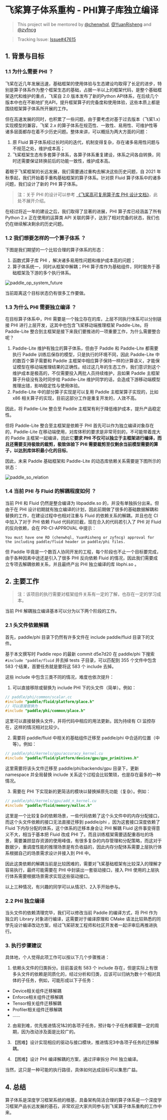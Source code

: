 # 飞桨算子体系重构 - PHI算子库独立编译

> This project will be mentored by [@chenwhql](http://github.com/chenwhql), [@YuanRisheng](https://github.com/YuanRisheng) and [@zyfncg](https://github.com/zyfncg)

> Tracking Issue: [Issue#47615](https://github.com/PaddlePaddle/Paddle/issues/47615)

## 1. 背景与目标

### 1.1 为什么需要 PHI ？

飞桨在近几年发展迅速，基础框架的使用体验与生态建设均取得了长足的进步，特别是算子体系作为整个框架生态的基础，占据一半以上的框架代码，是整个基础框架迭代和维护的重点，飞桨自 2.0 版本发布了新的Python API体系，在后续几个版本中也在不断地扩充API，提升框架算子的完备度和使用体验，这些本质上都是围绕框架算子体系所开展的工作。

但在高速发展的同时，也积累了一些问题，由于要考虑对基于过去版本（飞桨1.x）实现模型的兼容，飞桨 2.x 的算子体系在规范性、一致性、易用性、可维护性等诸多层面都存在着不少历史问题。整体来讲，可以概括为两大方面的问题：
1. 原 Fluid 算子体系经过长时间的迭代，机制变得复杂，存在诸多易用性问题与不规范之处，维护成本高；
2. 飞桨框架生态有多套算子体系，各算子体系重复建设，体系之间各自转换，同时还需要保证转换前后的功能一致性，维护成本高。

着眼于飞桨框架的长远发展，我们需要通过重构去解决这些历史问题，自 2021 年秋季起，我们开始着手重构基础框架的算子体系。针对原 Fluid 算子体系中的诸多问题，我们设计了新的 PHI 算子体系。
> 注：关于 PHI 的设计可以参考 [《飞桨高可复用算子库 PHI 设计文档》](https://github.com/PaddlePaddle/docs/blob/develop/docs/design/phi/design_cn.md)，此处不展开介绍。

在经过将近一年的建设之后，我们取得了显著的进展，PHI 算子库已经涵盖了所有 Python 2.x 正在使用的运算类 API 关联的算子，达到了相对完备的状态，我们也仍在继续解决剩余的历史问题。

### 1.2 我们想要怎样的一个算子体系 ？

下图是我们期望的一个比较合理的算子体系的形态：

1. 函数式算子库 PHI ，解决诸多易用性问题和维护成本高的问题；
2. 算子体系统一，同时从框架中解耦；PHI 算子库作为基础组件，同时服务于基础框架及下游的多个执行体系。


![paddle_op_system_future](./images/paddle_op_system_future.png)

当前距离这个目标状态仍有很多工作要做。

### 1.3 为什么 PHI 需要独立编译 ？

在目标算子体系中，PHI 需要是一个独立存在的库，上层不同执行体系可以分别链接 PHI 进行上层开发，这其中也包含飞桨移动端推理框架 Paddle-Lite。将 Paddle-Lite 整合到主框架是接下来我们要推进的一项重要工作，为什么需要整合呢？

1. Paddle-Lite 维护有独立的算子体系，但由于 Paddle 和 Paddle-Lite 都需要执行 Paddle 训练后保存的模型，只是执行的环境不同，因此 Paddle-Lite 中的数百个算子需要和 Paddle 主框架中相应算子保持一样的计算语义，才能保证模型在移动端推理结果的正确性。经过这几年的生态工作，我们意识到这个维护成本是极高的，不仅需要投入两批人员持续维护，且如果 Paddle 主框架算子升级没有及时同步给 Paddle-Lite 维护同学的话，会造成下游移动端模型推理出错，影响稳定性与使用体验。
2. Paddle-Lite 中的部分算子实现是可以复用 Paddle 主框架算子实现的，比如 x86 相关算子的实现，目前这部分工作是重复开发的，人效不高。

因此，将 Paddle-Lite 整合至 Paddle 主框架有利于降低维护成本，提升产品稳定性。

但将 Paddle-Lite 整合至主框架是依赖于 PHI 首先可以作为独立编译对象存在的，Paddle-Lite 在移动端使用，对库体积的要求是非常苛刻的，不可能带着庞大的 Paddle 主框架一起编译，因此它**要求 PHI 不仅可以独立于主框架进行编译，而且还需要支持极致的裁剪，极致体验下 PHI 需要裁剪至仅剩余当前模型需要的算子，以达到库体积最小化的目标**。

因此，未来 Paddle 基础框架和 Paddle-Lite 的动态库依赖关系需要是下图所示的状态：

![paddle_so_relation](./images/paddle_so_relation.png)

### 1.4 当前 PHI 与 Fluid 的解耦程度如何 ？

当前 PHI 和 Fluid 仍然是整合编译为 libpaddle.so 的，并没有单独拆分出来。但由于在 PHI 设计初期就有独立编译的计划，因此前期做了很多的基础数据解耦和替换的工作，在建设过程中也相对注重与 Fluid 的依赖关系的解耦，并且也在 CI 中加入了对于 PHI 依赖 Fluid 代码的拦截，现在合入的代码若引入了 PHI 对 Fluid 的反向依赖，会在 PR-CI-APPROVAL 中提示：

```
You must have one RD (chenwhql, YuanRisheng or zyfncg) approval for the including paddle/fluid header in paddle/phi files.
```

但 Paddle 毕竟是一个数百人协同开发的工程，每个阶段也不止一个目标要完成，由于各种因素中途还是引入了很多 PHI 反向依赖 Fluid 的情况，因此我们需要成立专项去解耦依赖关系，并且最终产出 PHI 独立编译的库 libphi.so 。


## 2. 主要工作

> 注：该项目的执行需要对框架组件关系有一定的了解，也存在一定的学习成本。

当前 PHI 解耦独立编译基本可以分为以下两个阶段的工作。

### 2.1 头文件依赖解耦

首先，paddle/phi 目录下仍然有许多文件在 include paddle/fluid 目录下的文件。

基于本文撰写时 Paddle repo 的最新 commit d5e7d20 在 paddle/phi 下搜索 `#include "paddle/fluid` 并去掉 tests 子目录，可以匹配到 355 个文件中包含 583 个结果，首要任务就是要将这 583 个 include 去掉。

这些 include 中包含三类不同的情况，难度也依次提升：

1. 可以直接移除或替换为 include PHI 下的头文件（简单）。例如：

```c++
// paddle/phi/common/scalar.cc
#include "paddle/fluid/platform/place.h"
// 可以直接替换为
#include "paddle/phi/common/place.h"
```

这里可以直接替换头文件，并将代码中相应的用法更新。因为持续有 CI 监控存在，这样的情况相对比较少。

2. 需要将 paddle/fluid 中相关的基础组件迁移至 paddle/phi 中合适的位置（中等）。例如：

```c++
// paddle/phi/kernels/gpu/accuracy_kernel.cu
#include "paddle/fluid/platform/device/gpu/gpu_primitives.h"
```

这里需要将该头文件迁移至 paddle/phi/backends/gpu 目录下，更新 namespace 并全局替换 include 关系这个过程会比较繁琐，也是存在最多的一种情况。

3. 需要在 PHI 下实现新的更简洁的模块以替换掉原先功能（复杂）。例如：

```c++
// paddle/phi/kernels/gpu/add_n_kernel.cu
#include "paddle/fluid/memory/malloc.h"
```

这里是一个比较复杂的依赖场景，一些代码依赖了这个头文件中的内存分配接口，而这个头文件依赖的接口无法直接迁移到 paddle/phi ，因为这套接口深度依赖了 Fluid 下内存分配的体系，这个体系的迁移本身会让 PHI 解耦 Fluid 这件事变得意义不大，相当于基本把 Fluid 改成 PHI 了。而且训练框架需要适配重吞吐的场景，需要兼顾显存资源的使用峰值，有很多复杂的内存管理和分配策略，而这对于数据少，重调度性能的推理场景是有负收益的，因此内存分配体系需要上层执行体系根据自己的场景需求设计并接入到 PHI 中。

因此这类依赖的解耦当前是比较困难的，需要对飞桨基础框架有比较深入的理解才容易执行，最终可能需要在 PHI 中封装出一套驱动接口，接入 PHI 使用的上层执行体系需要根据场景需求实现这些驱动接口。

以上三种情况，有兴趣的同学可以从情况1、2入手开始参与。

### 2.2 PHI 独立编译

当头文件的依赖清理完毕，我们可以修改当前 Paddle 的编译方式，将 PHI 作为独立的 Library 对象进行编译，这需要对于编译原理和 CMake 语法比较熟悉的同学先设计编译改动方案，经过飞桨研发工程师和社区开发者一起评审后再推进执行。

### 3. 执行步骤建议

具体地，个人觉得此项工作可以按以下几个步骤推进：

1. 依赖头文件的归类拆分。目前虽说有 583 个 include 存在，但是实际上有很多头文件的依赖是同质化的，经过分析和归类，应该可以归纳为数十个相对具体的子任务，例如，可能形成以下子任务：

- Device相关组件迁移解耦
- Enforce相关组件迁移解耦
- Tensor相关组件迁移解耦
- Profiler相关组件迁移解耦
- ......

2. 由易到难，优先推进情况1&2的各项子任务，预计每个子任务都需要一定的周期，因为改动涉及面是比较广的。

3. 【困难】设计实现相应的驱动与接口模块，推进情况3中各项子任务的迁移解耦。

4. 【困难】设计 PHI 编译解耦的方案，通过评审拆分 PHI 独立编译。

当然，这只是一种可能的执行路径，具体如何达成目标可以集思广益。

## 4. 总结

算子体系是深度学习框架系统的根基，具备架构简洁合理的算子体系是一个深度学习框架产品长远发展的基石，非常欢迎大家共同参与到飞桨算子体系重构的工作中来。
